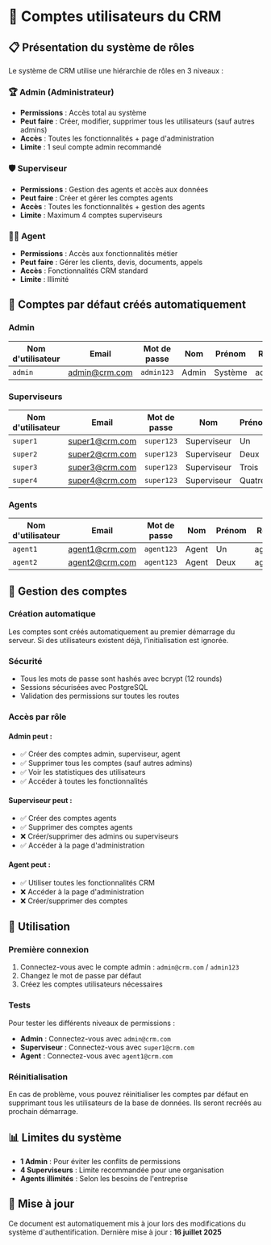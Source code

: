 # 👥 Comptes utilisateurs du CRM

## 📋 Présentation du système de rôles

Le système de CRM utilise une hiérarchie de rôles en 3 niveaux :

### 🏆 Admin (Administrateur)
- **Permissions** : Accès total au système
- **Peut faire** : Créer, modifier, supprimer tous les utilisateurs (sauf autres admins)
- **Accès** : Toutes les fonctionnalités + page d'administration
- **Limite** : 1 seul compte admin recommandé

### 🛡️ Superviseur
- **Permissions** : Gestion des agents et accès aux données
- **Peut faire** : Créer et gérer les comptes agents
- **Accès** : Toutes les fonctionnalités + gestion des agents
- **Limite** : Maximum 4 comptes superviseurs

### 👨‍💻 Agent
- **Permissions** : Accès aux fonctionnalités métier
- **Peut faire** : Gérer les clients, devis, documents, appels
- **Accès** : Fonctionnalités CRM standard
- **Limite** : Illimité

## 🔐 Comptes par défaut créés automatiquement

### Admin
| Nom d'utilisateur | Email | Mot de passe | Nom | Prénom | Rôle |
|---|---|---|---|---|---|
| `admin` | admin@crm.com | `admin123` | Admin | Système | admin |

### Superviseurs
| Nom d'utilisateur | Email | Mot de passe | Nom | Prénom | Rôle |
|---|---|---|---|---|---|
| `super1` | super1@crm.com | `super123` | Superviseur | Un | superviseur |
| `super2` | super2@crm.com | `super123` | Superviseur | Deux | superviseur |
| `super3` | super3@crm.com | `super123` | Superviseur | Trois | superviseur |
| `super4` | super4@crm.com | `super123` | Superviseur | Quatre | superviseur |

### Agents
| Nom d'utilisateur | Email | Mot de passe | Nom | Prénom | Rôle |
|---|---|---|---|---|---|
| `agent1` | agent1@crm.com | `agent123` | Agent | Un | agent |
| `agent2` | agent2@crm.com | `agent123` | Agent | Deux | agent |

## 🔧 Gestion des comptes

### Création automatique
Les comptes sont créés automatiquement au premier démarrage du serveur. Si des utilisateurs existent déjà, l'initialisation est ignorée.

### Sécurité
- Tous les mots de passe sont hashés avec bcrypt (12 rounds)
- Sessions sécurisées avec PostgreSQL
- Validation des permissions sur toutes les routes

### Accès par rôle

#### Admin peut :
- ✅ Créer des comptes admin, superviseur, agent
- ✅ Supprimer tous les comptes (sauf autres admins)
- ✅ Voir les statistiques des utilisateurs
- ✅ Accéder à toutes les fonctionnalités

#### Superviseur peut :
- ✅ Créer des comptes agents
- ✅ Supprimer des comptes agents
- ❌ Créer/supprimer des admins ou superviseurs
- ✅ Accéder à la page d'administration

#### Agent peut :
- ✅ Utiliser toutes les fonctionnalités CRM
- ❌ Accéder à la page d'administration
- ❌ Créer/supprimer des comptes

## 🚀 Utilisation

### Première connexion
1. Connectez-vous avec le compte admin : `admin@crm.com` / `admin123`
2. Changez le mot de passe par défaut
3. Créez les comptes utilisateurs nécessaires

### Tests
Pour tester les différents niveaux de permissions :
- **Admin** : Connectez-vous avec `admin@crm.com`
- **Superviseur** : Connectez-vous avec `super1@crm.com`
- **Agent** : Connectez-vous avec `agent1@crm.com`

### Réinitialisation
En cas de problème, vous pouvez réinitialiser les comptes par défaut en supprimant tous les utilisateurs de la base de données. Ils seront recréés au prochain démarrage.

## 📊 Limites du système

- **1 Admin** : Pour éviter les conflits de permissions
- **4 Superviseurs** : Limite recommandée pour une organisation
- **Agents illimités** : Selon les besoins de l'entreprise

## 🔄 Mise à jour

Ce document est automatiquement mis à jour lors des modifications du système d'authentification. Dernière mise à jour : **16 juillet 2025**
